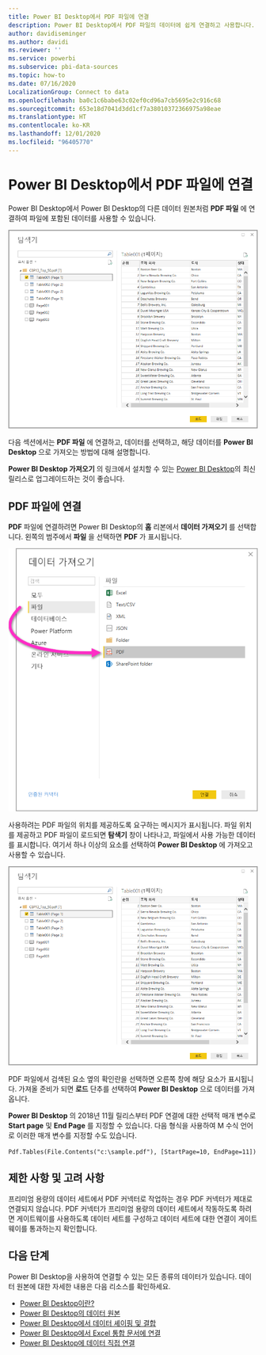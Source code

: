 ```yaml
---
title: Power BI Desktop에서 PDF 파일에 연결
description: Power BI Desktop에서 PDF 파일의 데이터에 쉽게 연결하고 사용합니다.
author: davidiseminger
ms.author: davidi
ms.reviewer: ''
ms.service: powerbi
ms.subservice: pbi-data-sources
ms.topic: how-to
ms.date: 07/16/2020
LocalizationGroup: Connect to data
ms.openlocfilehash: ba0c1c6babe63c02ef0cd96a7cb5695e2c916c68
ms.sourcegitcommit: 653e18d7041d3dd1cf7a38010372366975a98eae
ms.translationtype: HT
ms.contentlocale: ko-KR
ms.lasthandoff: 12/01/2020
ms.locfileid: "96405770"
---
```

# <a name="connect-to-pdf-files-in-power-bi-desktop"></a>Power BI Desktop에서 PDF 파일에 연결
Power BI Desktop에서 Power BI Desktop의 다른 데이터 원본처럼 **PDF 파일** 에 연결하여 파일에 포함된 데이터를 사용할 수 있습니다.

![PDF 파일의 데이터에 연결](media/desktop-connect-pdf/connect-pdf-04.png)

다음 섹션에서는 **PDF 파일** 에 연결하고, 데이터를 선택하고, 해당 데이터를 **Power BI Desktop** 으로 가져오는 방법에 대해 설명합니다.

**Power BI Desktop 가져오기** 의 링크에서 설치할 수 있는 [Power BI Desktop](../fundamentals/desktop-get-the-desktop.md)의 최신 릴리스로 업그레이드하는 것이 좋습니다. 

## <a name="connect-to-a-pdf-file"></a>PDF 파일에 연결
**PDF** 파일에 연결하려면 Power BI Desktop의 **홈** 리본에서 **데이터 가져오기** 를 선택합니다. 왼쪽의 범주에서 **파일** 을 선택하면 **PDF** 가 표시됩니다.

![데이터 가져오기에서 PDF 선택](media/desktop-connect-pdf/connect-pdf-01.png)

사용하려는 PDF 파일의 위치를 제공하도록 요구하는 메시지가 표시됩니다. 파일 위치를 제공하고 PDF 파일이 로드되면 **탐색기** 창이 나타나고, 파일에서 사용 가능한 데이터를 표시합니다. 여기서 하나 이상의 요소를 선택하여 **Power BI Desktop** 에 가져오고 사용할 수 있습니다.

![PDF 파일의 데이터에 연결](media/desktop-connect-pdf/connect-pdf-04.png)

PDF 파일에서 검색된 요소 옆의 확인란을 선택하면 오른쪽 창에 해당 요소가 표시됩니다. 가져올 준비가 되면 **로드** 단추를 선택하여 **Power BI Desktop** 으로 데이터를 가져옵니다.

**Power BI Desktop** 의 2018년 11월 릴리스부터 PDF 연결에 대한 선택적 매개 변수로 **Start page** 및 **End Page** 를 지정할 수 있습니다. 다음 형식을 사용하여 M 수식 언어로 이러한 매개 변수를 지정할 수도 있습니다.

`Pdf.Tables(File.Contents("c:\sample.pdf"), [StartPage=10, EndPage=11])`

## <a name="limitations-and-considerations"></a>제한 사항 및 고려 사항

프리미엄 용량의 데이터 세트에서 PDF 커넥터로 작업하는 경우 PDF 커넥터가 제대로 연결되지 않습니다. PDF 커넥터가 프리미엄 용량의 데이터 세트에서 작동하도록 하려면 게이트웨이를 사용하도록 데이터 세트를 구성하고 데이터 세트에 대한 연결이 게이트웨이를 통과하는지 확인합니다.  


## <a name="next-steps"></a>다음 단계
Power BI Desktop을 사용하여 연결할 수 있는 모든 종류의 데이터가 있습니다. 데이터 원본에 대한 자세한 내용은 다음 리소스를 확인하세요.

* [Power BI Desktop이란?](../fundamentals/desktop-what-is-desktop.md)
* [Power BI Desktop의 데이터 원본](desktop-data-sources.md)
* [Power BI Desktop에서 데이터 셰이핑 및 결합](desktop-shape-and-combine-data.md)
* [Power BI Desktop에서 Excel 통합 문서에 연결](desktop-connect-excel.md)   
* [Power BI Desktop에 데이터 직접 연결](desktop-enter-data-directly-into-desktop.md)   
